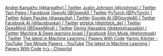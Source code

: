 <html>
<body>
<a href="https://twitter.com/karpathy?ref_src=twsrc%5Egoogle%7Ctwcamp%5Eserp%7Ctwgr%5Eauthor">Andrej Karpathy (@karpathy) | Twitter</a> 
<a href="https://twitter.com/jcjohnss?lang=en">Justin Johnson (@jcjohnss) / Twitter</a> 
<a href="https://www.facebook.com/groups/543283492502370/user/780159662">Yam Peleg | Facebook</a> 
<a href="https://twitter.com/OpenAI?ref_src=twsrc%5Egoogle%7Ctwcamp%5Eserp%7Ctwgr%5Eauthor">OpenAI (@OpenAI) | Twitter</a> 
<a href="https://twitter.com/pytorch?lang=en">PyTorch (@PyTorch) | Twitter</a> 
<a href="https://twitter.com/apaszke?lang=en">Adam Paszke (@apaszke) | Twitter</a> 
<a href="https://twitter.com/GoogleAI">Google AI (@GoogleAI) | Twitter</a> 
<a href="https://twitter.com/facebookai">Facebook AI (@facebookai) | Twitter</a> 
<a href="https://twitter.com/ptrblck_de">ptrblck (@ptrblck_de) | Twitter</a> 
<a href="https://twitter.com/DeepMind?ref_src=twsrc%5Egoogle%7Ctwcamp%5Eserp%7Ctwgr%5Eauthor">DeepMind (@DeepMind) / Twitter</a> 
<a href="https://twitter.com/demishassabis">Demis Hassabis (@demishassabis) / Twitter</a> 
<a href="https://www.facebook.com/groups/MDLI1/">Machine & Deep learning Israel | Facebook</a> 
<a href="https://twitter.com/elonmusk">Elon Musk (@elonmusk) | Twitter</a> 
<a href="https://paperswithcode.com/">The latest in Machine Learning | Papers With Code</a> 
<a href="https://www.youtube.com/channel/UCZHmQk67mSJgfCCTn7xBfew/videos">Yannic Kilcher - YouTube</a> 
<a href="https://www.youtube.com/channel/UCbfYPyITQ-7l4upoX8nvctg/videos">Two Minute Papers - YouTube</a> 
<a href="https://paperswithcode.com/">The latest in Machine Learning | Papers With Code</a> 
<a href="https://chiportal.co.il/">בית - Chiportal</a> 
</body>
</html>
